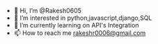 - 👋 Hi, I’m @Rakesh0605
- 👀 I’m interested in python,javascript,django,SQL
- 🌱 I’m currently learning on API's Integration
- 📫 How to reach me rakeshr0006@gmail.com

<!---
Rakesh0605/Rakesh0605 is a ✨ special ✨ repository because its `README.md` (this file) appears on your GitHub profile.
You can click the Preview link to take a look at your changes.
--->
